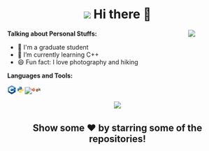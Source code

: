 <h1 align="center"> <img src="https://media.giphy.com/media/VgCDAzcKvsR6OM0uWg/giphy.gif" width="45"> Hi there 👋 <br/> </h1> 

<img align='right' src="https://cdn.jsdelivr.net/gh/KeyForce/PictureBed/NoteBook/20200809203218.jpg" width="90">

**Talking about Personal Stuffs:**

- 🔭 I'm a graduate student
- 🌱 I’m currently learning  C++
- 😄 Fun fact: I love photography and hiking

**Languages and Tools:**  

<code><img height="20" src="https://raw.githubusercontent.com/github/explore/80688e429a7d4ef2fca1e82350fe8e3517d3494d/topics/cpp/cpp.png"></code><code><img height="20" src="https://raw.githubusercontent.com/github/explore/80688e429a7d4ef2fca1e82350fe8e3517d3494d/topics/python/python.png"></code><code><img height="20" src="https://pytorch.org/assets/images/pytorch-logo.png"></code><code><img height="20" src="https://raw.githubusercontent.com/github/explore/80688e429a7d4ef2fca1e82350fe8e3517d3494d/topics/git/git.png"></code>

<div align=center>
    <img src ="https://github-readme-stats.vercel.app/api?username=KeyForce&count_private=true&hide_border=true&show_icons=true"/>
</div>

<h2 align="center"> Show some ❤️ by starring some of the repositories! <br/> </h2> 